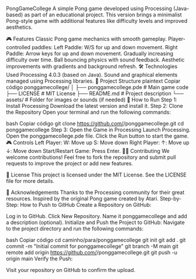 PongGameCollege
A simple Pong game developed using Processing (Java-based) as part of an educational project. This version brings a minimalist Pong-style game with additional features like difficulty levels and improved aesthetics.

🎮 Features
Classic Pong game mechanics with smooth gameplay.
Player-controlled paddles:
Left Paddle: W/S for up and down movement.
Right Paddle: Arrow keys for up and down movement.
Gradually increasing difficulty over time.
Ball bouncing physics with sound feedback.
Aesthetic improvements with gradients and background refresh.
🛠️ Technologies Used
Processing 4.0.3 (based on Java).
Sound and graphical elements managed using Processing libraries.
📂 Project Structure
plaintext
Copiar código
ponggamecollege/
│
├── ponggamecollege.pde    # Main game code
├── LICENSE                # MIT License
├── README.md              # Project description
└── assets/                # Folder for images or sounds (if needed)
🚀 How to Run
Step 1: Install Processing
Download the latest version and install it.
Step 2: Clone the Repository
Open your terminal and run the following commands:

bash
Copiar código
git clone https://github.com/<your-username>/ponggamecollege.git
cd ponggamecollege
Step 3: Open the Game in Processing
Launch Processing.
Open the ponggamecollege.pde file.
Click the Run button to start the game.
🎮 Controls
Left Player:
W: Move up
S: Move down
Right Player:
↑: Move up
↓: Move down
Start/Restart Game: Press Enter.
🧑‍💻 Contributing
We welcome contributions! Feel free to fork the repository and submit pull requests to improve the project or add new features.

📄 License
This project is licensed under the MIT License. See the LICENSE file for more details.

🎨 Acknowledgements
Thanks to the Processing community for their great resources.
Inspired by the original Pong game created by Atari.
Step-by-Step: How to Push to GitHub
Create a Repository on GitHub:

Log in to GitHub.
Click New Repository.
Name it ponggamecollege and add a description (optional).
Initialize and Push the Project to GitHub: Navigate to the project directory and run the following commands:

bash
Copiar código
cd caminho/para/ponggamecollege
git init
git add .
git commit -m "Initial commit for ponggamecollege"
git branch -M main
git remote add origin https://github.com/<your-username>/ponggamecollege.git
git push -u origin main
Verify the Push:

Visit your repository on GitHub to confirm the upload.